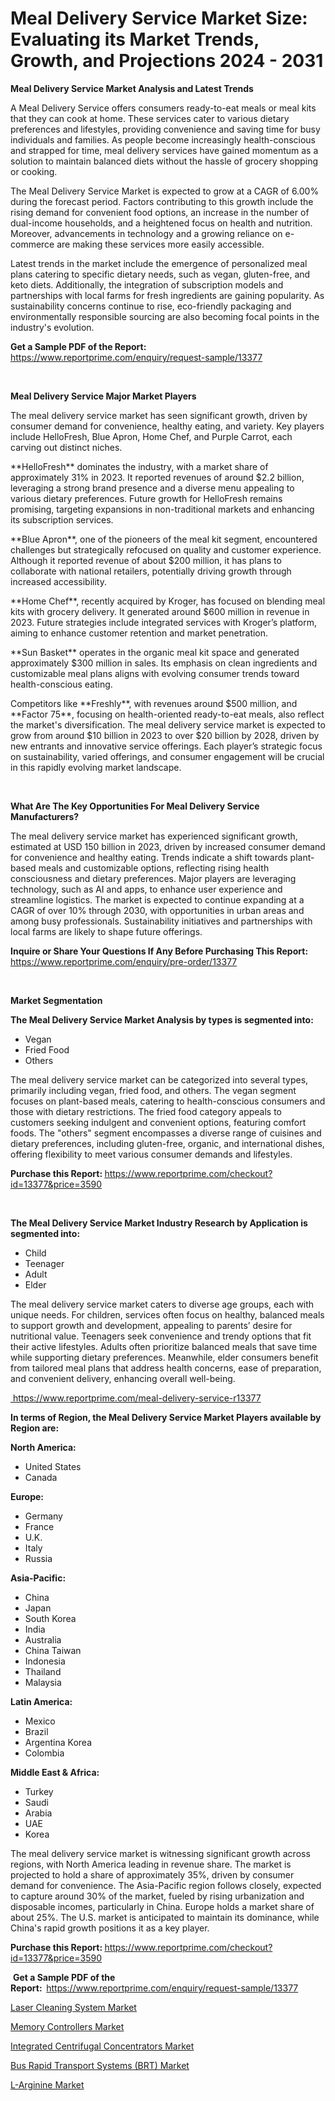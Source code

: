 <p><h1>Meal Delivery Service Market Size: Evaluating its Market Trends, Growth, and Projections 2024 - 2031</h1></p><p><strong>Meal Delivery Service Market Analysis and Latest Trends</strong></p>
<p><p>A Meal Delivery Service offers consumers ready-to-eat meals or meal kits that they can cook at home. These services cater to various dietary preferences and lifestyles, providing convenience and saving time for busy individuals and families. As people become increasingly health-conscious and strapped for time, meal delivery services have gained momentum as a solution to maintain balanced diets without the hassle of grocery shopping or cooking.</p><p>The Meal Delivery Service Market is expected to grow at a CAGR of 6.00% during the forecast period. Factors contributing to this growth include the rising demand for convenient food options, an increase in the number of dual-income households, and a heightened focus on health and nutrition. Moreover, advancements in technology and a growing reliance on e-commerce are making these services more easily accessible.</p><p>Latest trends in the market include the emergence of personalized meal plans catering to specific dietary needs, such as vegan, gluten-free, and keto diets. Additionally, the integration of subscription models and partnerships with local farms for fresh ingredients are gaining popularity. As sustainability concerns continue to rise, eco-friendly packaging and environmentally responsible sourcing are also becoming focal points in the industry's evolution.</p></p>
<p><strong>Get a Sample PDF of the Report:&nbsp;</strong> <a href="https://www.reportprime.com/enquiry/request-sample/13377?utm_campaign=1133&utm_medium=2&utm_source=Github&utm_content=ia&utm_term=13102024&utm_id=meal-delivery-service">https://www.reportprime.com/enquiry/request-sample/13377</a></p>
<p>&nbsp;</p>
<p><strong>Meal Delivery Service Major Market Players</strong></p>
<p><p>The meal delivery service market has seen significant growth, driven by consumer demand for convenience, healthy eating, and variety. Key players include HelloFresh, Blue Apron, Home Chef, and Purple Carrot, each carving out distinct niches.</p><p>**HelloFresh** dominates the industry, with a market share of approximately 31% in 2023. It reported revenues of around $2.2 billion, leveraging a strong brand presence and a diverse menu appealing to various dietary preferences. Future growth for HelloFresh remains promising, targeting expansions in non-traditional markets and enhancing its subscription services.</p><p>**Blue Apron**, one of the pioneers of the meal kit segment, encountered challenges but strategically refocused on quality and customer experience. Although it reported revenue of about $200 million, it has plans to collaborate with national retailers, potentially driving growth through increased accessibility.</p><p>**Home Chef**, recently acquired by Kroger, has focused on blending meal kits with grocery delivery. It generated around $600 million in revenue in 2023. Future strategies include integrated services with Kroger’s platform, aiming to enhance customer retention and market penetration.</p><p>**Sun Basket** operates in the organic meal kit space and generated approximately $300 million in sales. Its emphasis on clean ingredients and customizable meal plans aligns with evolving consumer trends toward health-conscious eating.</p><p>Competitors like **Freshly**, with revenues around $500 million, and **Factor 75**, focusing on health-oriented ready-to-eat meals, also reflect the market's diversification. The meal delivery service market is expected to grow from around $10 billion in 2023 to over $20 billion by 2028, driven by new entrants and innovative service offerings. Each player’s strategic focus on sustainability, varied offerings, and consumer engagement will be crucial in this rapidly evolving market landscape.</p></p>
<p>&nbsp;</p>
<p><strong>What Are The Key Opportunities For Meal Delivery Service Manufacturers?</strong></p>
<p><p>The meal delivery service market has experienced significant growth, estimated at USD 150 billion in 2023, driven by increased consumer demand for convenience and healthy eating. Trends indicate a shift towards plant-based meals and customizable options, reflecting rising health consciousness and dietary preferences. Major players are leveraging technology, such as AI and apps, to enhance user experience and streamline logistics. The market is expected to continue expanding at a CAGR of over 10% through 2030, with opportunities in urban areas and among busy professionals. Sustainability initiatives and partnerships with local farms are likely to shape future offerings.</p></p>
<p><strong>Inquire or Share Your Questions If Any Before Purchasing This Report:</strong> <a href="https://www.reportprime.com/enquiry/pre-order/13377?utm_campaign=1133&utm_medium=2&utm_source=Github&utm_content=ia&utm_term=13102024&utm_id=meal-delivery-service">https://www.reportprime.com/enquiry/pre-order/13377</a></p>
<p>&nbsp;</p>
<p><strong>Market Segmentation</strong></p>
<p><strong>The Meal Delivery Service Market Analysis by types is segmented into:</strong></p>
<p><ul><li>Vegan</li><li>Fried Food</li><li>Others</li></ul></p>
<p><p>The meal delivery service market can be categorized into several types, primarily including vegan, fried food, and others. The vegan segment focuses on plant-based meals, catering to health-conscious consumers and those with dietary restrictions. The fried food category appeals to customers seeking indulgent and convenient options, featuring comfort foods. The "others" segment encompasses a diverse range of cuisines and dietary preferences, including gluten-free, organic, and international dishes, offering flexibility to meet various consumer demands and lifestyles.</p></p>
<p><strong>Purchase this Report:&nbsp;</strong><a href="https://www.reportprime.com/checkout?id=13377&price=3590&utm_campaign=1133&utm_medium=2&utm_source=Github&utm_content=ia&utm_term=13102024&utm_id=meal-delivery-service">https://www.reportprime.com/checkout?id=13377&price=3590</a></p>
<p>&nbsp;</p>
<p><strong>The Meal Delivery Service Market Industry Research by Application is segmented into:</strong></p>
<p><ul><li>Child</li><li>Teenager</li><li>Adult</li><li>Elder</li></ul></p>
<p><p>The meal delivery service market caters to diverse age groups, each with unique needs. For children, services often focus on healthy, balanced meals to support growth and development, appealing to parents’ desire for nutritional value. Teenagers seek convenience and trendy options that fit their active lifestyles. Adults often prioritize balanced meals that save time while supporting dietary preferences. Meanwhile, elder consumers benefit from tailored meal plans that address health concerns, ease of preparation, and convenient delivery, enhancing overall well-being.</p></p>
<p><a href="https://www.reportprime.com/meal-delivery-service-r13377?utm_campaign=1133&utm_medium=2&utm_source=Github&utm_content=ia&utm_term=13102024&utm_id=meal-delivery-service">&nbsp;https://www.reportprime.com/meal-delivery-service-r13377</a></p>
<p><strong>In terms of Region, the Meal Delivery Service Market Players available by Region are:</strong></p>
<p>
    <p> <strong> North America: </strong>
        <ul>
            <li>United States</li>
            <li>Canada</li>
        </ul>
        </p> 
    <p> <strong> Europe: </strong>
        <ul>
            <li>Germany</li>
            <li>France</li>
            <li>U.K.</li>
            <li>Italy</li>
            <li>Russia</li>
        </ul>
        </p> 
    <p> <strong> Asia-Pacific: </strong>
        <ul>
            <li>China</li>
            <li>Japan</li>
            <li>South Korea</li>
            <li>India</li>
            <li>Australia</li>
            <li>China Taiwan</li>
            <li>Indonesia</li>
            <li>Thailand</li>
            <li>Malaysia</li>
        </ul>
        </p> 
    <p> <strong> Latin America: </strong>
        <ul>
            <li>Mexico</li>
            <li>Brazil</li>
            <li>Argentina Korea</li>
            <li>Colombia</li>
        </ul>
        </p> 
    <p> <strong> Middle East & Africa: </strong>
        <ul>
            <li>Turkey</li>
            <li>Saudi</li>
            <li>Arabia</li>
            <li>UAE</li>
            <li>Korea</li>
        </ul>
    </p>
    </p>
<p><p>The meal delivery service market is witnessing significant growth across regions, with North America leading in revenue share. The market is projected to hold a share of approximately 35%, driven by consumer demand for convenience. The Asia-Pacific region follows closely, expected to capture around 30% of the market, fueled by rising urbanization and disposable incomes, particularly in China. Europe holds a market share of about 25%. The U.S. market is anticipated to maintain its dominance, while China's rapid growth positions it as a key player.</p></p>
<p><strong>Purchase this Report: </strong><a href="https://www.reportprime.com/checkout?id=13377&price=3590&utm_campaign=1133&utm_medium=2&utm_source=Github&utm_content=ia&utm_term=13102024&utm_id=meal-delivery-service">https://www.reportprime.com/checkout?id=13377&price=3590</a></p>
<p>&nbsp;<strong>Get a Sample PDF of the Report:&nbsp;&nbsp;</strong><a href="https://www.reportprime.com/enquiry/request-sample/13377?utm_campaign=1133&utm_medium=2&utm_source=Github&utm_content=ia&utm_term=13102024&utm_id=meal-delivery-service">https://www.reportprime.com/enquiry/request-sample/13377</a></p>
<p><strong></strong></p>
<p><p><a href="https://issuu.com/reportprime-2/docs/laser-cleaning-system-market-size-2_ec939fc12ca5d7?utm_campaign=1133&utm_medium=2&utm_source=Github&utm_content=ia&utm_term=13102024&utm_id=meal-delivery-service">Laser Cleaning System Market</a></p><p><a href="https://github.com/janelbaub6/Market-Research-Report-List-1/blob/main/memory-controllers-market.md?utm_campaign=1133&utm_medium=2&utm_source=Github&utm_content=ia&utm_term=13102024&utm_id=meal-delivery-service">Memory Controllers Market</a></p><p><a href="https://github.com/maegansw4/Market-Research-Report-List-1/blob/main/integrated-centrifugal-concentrators-market.md?utm_campaign=1133&utm_medium=2&utm_source=Github&utm_content=ia&utm_term=13102024&utm_id=meal-delivery-service">Integrated Centrifugal Concentrators Market</a></p><p><a href="https://www.linkedin.com/pulse/global-bus-rapid-transport-systems-brt-market-size-trends-analysis-i81yc?utm_campaign=1133&utm_medium=2&utm_source=Github&utm_content=ia&utm_term=13102024&utm_id=meal-delivery-service">Bus Rapid Transport Systems (BRT) Market</a></p><p><a href="https://www.linkedin.com/pulse/comprehensive-analysis-global-l-arginine-market-growth-trends-fyjac?utm_campaign=1133&utm_medium=2&utm_source=Github&utm_content=ia&utm_term=13102024&utm_id=meal-delivery-service">L-Arginine Market</a></p></p>